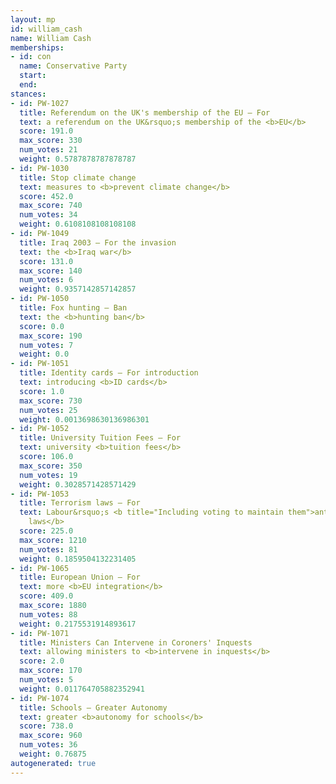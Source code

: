 ```yaml
---
layout: mp
id: william_cash
name: William Cash
memberships:
- id: con
  name: Conservative Party
  start: 
  end: 
stances:
- id: PW-1027
  title: Referendum on the UK's membership of the EU — For
  text: a referendum on the UK&rsquo;s membership of the <b>EU</b>
  score: 191.0
  max_score: 330
  num_votes: 21
  weight: 0.5787878787878787
- id: PW-1030
  title: Stop climate change
  text: measures to <b>prevent climate change</b>
  score: 452.0
  max_score: 740
  num_votes: 34
  weight: 0.6108108108108108
- id: PW-1049
  title: Iraq 2003 — For the invasion
  text: the <b>Iraq war</b>
  score: 131.0
  max_score: 140
  num_votes: 6
  weight: 0.9357142857142857
- id: PW-1050
  title: Fox hunting — Ban
  text: the <b>hunting ban</b>
  score: 0.0
  max_score: 190
  num_votes: 7
  weight: 0.0
- id: PW-1051
  title: Identity cards — For introduction
  text: introducing <b>ID cards</b>
  score: 1.0
  max_score: 730
  num_votes: 25
  weight: 0.0013698630136986301
- id: PW-1052
  title: University Tuition Fees — For
  text: university <b>tuition fees</b>
  score: 106.0
  max_score: 350
  num_votes: 19
  weight: 0.3028571428571429
- id: PW-1053
  title: Terrorism laws — For
  text: Labour&rsquo;s <b title="Including voting to maintain them">anti-terrorism
    laws</b>
  score: 225.0
  max_score: 1210
  num_votes: 81
  weight: 0.1859504132231405
- id: PW-1065
  title: European Union — For
  text: more <b>EU integration</b>
  score: 409.0
  max_score: 1880
  num_votes: 88
  weight: 0.2175531914893617
- id: PW-1071
  title: Ministers Can Intervene in Coroners' Inquests
  text: allowing ministers to <b>intervene in inquests</b>
  score: 2.0
  max_score: 170
  num_votes: 5
  weight: 0.011764705882352941
- id: PW-1074
  title: Schools — Greater Autonomy
  text: greater <b>autonomy for schools</b>
  score: 738.0
  max_score: 960
  num_votes: 36
  weight: 0.76875
autogenerated: true
---
```

